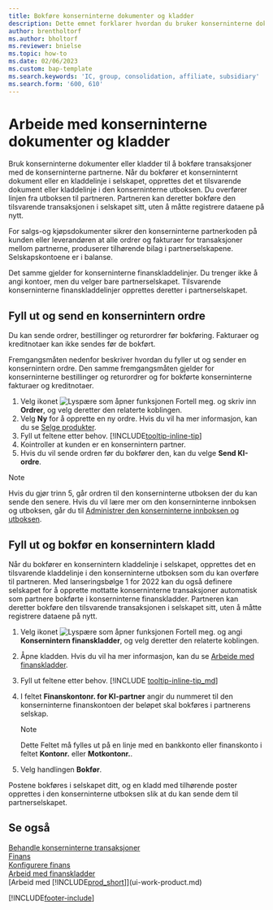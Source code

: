 ```yaml
---
title: Bokføre konserninterne dokumenter og kladder
description: Dette emnet forklarer hvordan du bruker konserninterne dokumenter eller kladder til å bokføre transaksjoner med de konserninterne partnerne.
author: brentholtorf
ms.author: bholtorf
ms.reviewer: bnielse
ms.topic: how-to
ms.date: 02/06/2023
ms.custom: bap-template
ms.search.keywords: 'IC, group, consolidation, affiliate, subsidiary'
ms.search.form: '600, 610'
---
```

# <a name="work-with-intercompany-documents-and-journals" />Arbeide med konserninterne dokumenter og kladder

Bruk konserninterne dokumenter eller kladder til å bokføre transaksjoner med de konserninterne partnerne. Når du bokfører et konserninternt dokument eller en kladdelinje i selskapet, opprettes det et tilsvarende dokument eller kladdelinje i den konserninterne utboksen. Du overfører linjen fra utboksen til partneren. Partneren kan deretter bokføre den tilsvarende transaksjonen i selskapet sitt, uten å måtte registrere dataene på nytt.

For salgs-og kjøpsdokumenter sikrer den konserninterne partnerkoden på kunden eller leverandøren at alle ordrer og fakturaer for transaksjoner mellom partnerne, produserer tilhørende bilag i partnerselskapene. Selskapskontoene er i balanse.

Det samme gjelder for konserninterne finanskladdelinjer. Du trenger ikke å angi kontoer, men du velger bare partnerselskapet. Tilsvarende konserninterne finanskladdelinjer opprettes deretter i partnerselskapet.

## <a name="fill-in-and-send-an-intercompany-sales-order" />Fyll ut og send en konsernintern ordre

Du kan sende ordrer, bestillinger og returordrer før bokføring. Fakturaer og kreditnotaer kan ikke sendes før de bokført.

Fremgangsmåten nedenfor beskriver hvordan du fyller ut og sender en konsernintern ordre. Den samme fremgangsmåten gjelder for konserninterne bestillinger og returordrer og for bokførte konserninterne fakturaer og kreditnotaer.  

1. Velg ikonet ![Lyspære som åpner funksjonen Fortell meg.](media/ui-search/search_small.png "Fortell hva du vil gjøre") og skriv inn **Ordrer**, og velg deretter den relaterte koblingen.  
2. Velg **Ny** for å opprette en ny ordre. Hvis du vil ha mer informasjon, kan du se [Selge produkter](sales-how-sell-products.md).  
3. Fyll ut feltene etter behov. [!INCLUDE[tooltip-inline-tip](includes/tooltip-inline-tip_md.md)]
4. Kointroller at kunden er en konsernintern partner.
5. Hvis du vil sende ordren før du bokfører den, kan du velge **Send KI-ordre**.

> [!NOTE]
> Hvis du gjør trinn 5, går ordren til den konserninterne utboksen der du kan sende den senere. Hvis du vil lære mer om den konserninterne innboksen og utboksen, går du til [Administrer den konserninterne innboksen og utboksen](intercompany-how-manage-intercompany-inbox.md).

## <a name="fill-in-and-post-an-intercompany-journal" />Fyll ut og bokfør en konsernintern kladd

Når du bokfører en konsernintern kladdelinje i selskapet, opprettes det en tilsvarende kladdelinje i den konserninterne utboksen som du kan overføre til partneren. Med lanseringsbølge 1 for 2022 kan du også definere selskapet for å opprette mottatte konserninterne transaksjoner automatisk som partnere bokførte i konserninterne finanskladder. Partneren kan deretter bokføre den tilsvarende transaksjonen i selskapet sitt, uten å måtte registrere dataene på nytt.

1. Velg ikonet ![Lyspære som åpner funksjonen Fortell meg.](media/ui-search/search_small.png "Fortell hva du vil gjøre") og angi **Konsernintern finanskladder**, og velg deretter den relaterte koblingen.  
2. Åpne kladden. Hvis du vil ha mer informasjon, kan du se [Arbeide med finanskladder](ui-work-general-journals.md).
3. Fyll ut feltene etter behov. [!INCLUDE [tooltip-inline-tip_md](../archive/invoicing/includes/tooltip-inline-tip_md.md)]
4. I feltet **Finanskontonr. for KI-partner** angir du nummeret til den konserninterne finanskontoen der beløpet skal bokføres i partnerens selskap.

    > [!NOTE]
    > Dette Feltet må fylles ut på en linje med en bankkonto eller finanskonto i feltet **Kontonr.** eller **Motkontonr.**.  
5. Velg handlingen **Bokfør**.

Postene bokføres i selskapet ditt, og en kladd med tilhørende poster opprettes i den konserninterne utboksen slik at du kan sende dem til partnerselskapet.

## <a name="see-also" />Se også

[Behandle konserninterne transaksjoner](intercompany-manage.md)  
[Finans](finance.md)  
[Konfigurere finans](finance-setup-finance.md)  
[Arbeid med finanskladder](ui-work-general-journals.md)  
[Arbeid med [!INCLUDE[prod_short](includes/prod_short.md)]](ui-work-product.md)


[!INCLUDE[footer-include](includes/footer-banner.md)]

